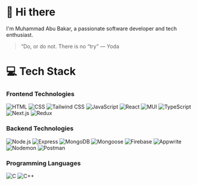 # 👋 Hi there

I'm Muhammad Abu Bakar, a passionate software developer and tech enthusiast.  

> “Do, or do not. There is no “try” — Yoda

# 💻 Tech Stack

### Frontend Technologies
![HTML](https://img.shields.io/badge/HTML-E34F26?logo=html5&logoColor=E34F26&labelColor=FFFFFF) ![CSS](https://img.shields.io/badge/CSS-1572B6?logo=css3&logoColor=1572B6&labelColor=FFFFFF) ![Tailwind CSS](https://img.shields.io/badge/Tailwind_CSS-06B6D4?logo=tailwindcss&logoColor=06B6D4&labelColor=FFFFFF) ![JavaScript](https://img.shields.io/badge/JavaScript-F7DF1E?logo=javascript&logoColor=F7DF1E&labelColor=FFFFFF) ![React](https://img.shields.io/badge/React-61DAFB?logo=react&logoColor=61DAFB&labelColor=FFFFFF) ![MUI](https://img.shields.io/badge/MUI-007FFF?logo=mui&logoColor=007FFF&labelColor=FFFFFF) ![TypeScript](https://img.shields.io/badge/TypeScript-3178C6?logo=typescript&logoColor=3178C6&labelColor=FFFFFF) ![Next.js](https://img.shields.io/badge/Next.js-000000?logo=nextdotjs&logoColor=000000&labelColor=FFFFFF) ![Redux](https://img.shields.io/badge/Redux-764ABC?logo=redux&logoColor=764ABC&labelColor=FFFFFF)  

### Backend Technologies
![Node.js](https://img.shields.io/badge/Node.js-8CC84B?logo=nodedotjs&logoColor=8CC84B&labelColor=FFFFFF) ![Express](https://img.shields.io/badge/Express-000000?logo=express&logoColor=000000&labelColor=FFFFFF) ![MongoDB](https://img.shields.io/badge/MongoDB-47A248?logo=mongodb&logoColor=47A248&labelColor=FFFFFF) ![Mongoose](https://img.shields.io/badge/Mongoose-880000?logo=mongoose&logoColor=880000&labelColor=FFFFFF) ![Firebase](https://img.shields.io/badge/Firebase-FFCA28?logo=firebase&logoColor=FFCA28&labelColor=FFFFFF) ![Appwrite](https://img.shields.io/badge/Appwrite-2E5BFF?logo=appwrite&logoColor=2E5BFF&labelColor=FFFFFF) ![Nodemon](https://img.shields.io/badge/Nodemon-76D04B?logo=nodemon&logoColor=76D04B&labelColor=FFFFFF) ![Postman](https://img.shields.io/badge/Postman-FF6C37?logo=postman&logoColor=FF6C37&labelColor=FFFFFF)  

### Programming Languages
![C](https://img.shields.io/badge/C-A8B9CC?logo=c&logoColor=A8B9CC&labelColor=FFFFFF) ![C++](https://img.shields.io/badge/C++-00599C?logo=c%2B%2B&logoColor=00599C&labelColor=FFFFFF)  
